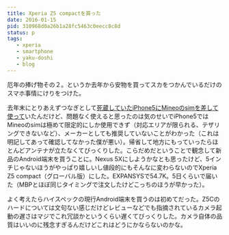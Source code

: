 ```yaml
---
title: Xperia Z5 compactを買った
date: 2016-01-15
pid: 310968d0a26b1a28fc5463c0eecc8c8d
status: p
tags:
   - xperia
   - smartphone
   - yaku-doshi
   - blog
---
```


厄年の捧げ物その２。というか去年から安物を買ってスカをつかんでいるだけのスマホ事情にけりをつけた。

去年末にとりあえずつなぎとして[死蔵していたiPhone5にMineoのsimを差して使って][1]いたんだけど、問題なく使えると思ったのは気のせいでiPhone5ではMineoのsimは極めて限定的にしか使用できず（対応エリアが限られる、テザリングできないなど）、メーカーとしても推奨していないことがわかった（これは明記してあって確認してなかった僕が悪い）。帰省して地方にもっていったらほとんどアンテナが立たなくてびっくりした。こらだめだということで観念して新品のAndroid端末を買うことに。Nexus 5Xにしようかなとも思ったけど、5インチじゃないほうがやっぱり嬉しいし値段的にもそんなに変わらないのでXperia Z5 compact（グローバル版）にした。EXPANSYSで54.7K。5日くらいで届いた（MBPとほぼ同じタイミングで注文したけどこっちのほうが早かった）。

よく考えたらハイスペックの現行Android端末を買うのは初めてだった。Z5Cのハードについては文句ない感じだけどレビューなどでも指摘されているカメラ起動の遅さはマジでこれ冗談かというくらい遅くてびっくりした。カメラ自体の品質はいいのに残念すぎるんだけどこれはどうにかならないのかな。

[1]:	/2015/12/16/201512/return-to-ios/